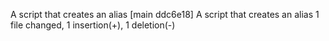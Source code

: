 A script that creates an alias
[main ddc6e18] A script that creates an alias
 1 file changed, 1 insertion(+), 1 deletion(-)

